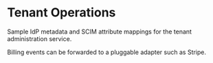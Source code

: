 # Tenant Operations

Sample IdP metadata and SCIM attribute mappings for the tenant administration service.

Billing events can be forwarded to a pluggable adapter such as Stripe.
